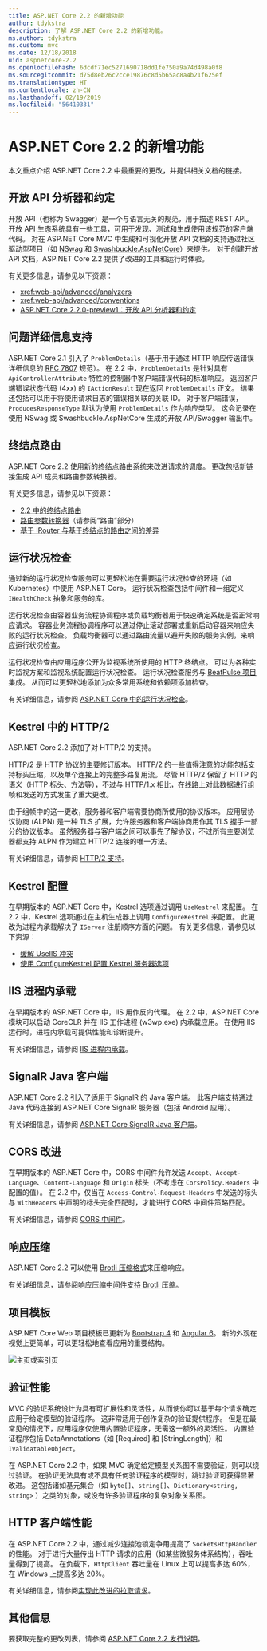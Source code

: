 ```yaml
---
title: ASP.NET Core 2.2 的新增功能
author: tdykstra
description: 了解 ASP.NET Core 2.2 的新增功能。
ms.author: tdykstra
ms.custom: mvc
ms.date: 12/18/2018
uid: aspnetcore-2.2
ms.openlocfilehash: 6dcdf71ec5271690718dd1fe750a9a74d498a0f8
ms.sourcegitcommit: d75d8eb26c2cce19876c8d5b65ac8a4b21f625ef
ms.translationtype: HT
ms.contentlocale: zh-CN
ms.lasthandoff: 02/19/2019
ms.locfileid: "56410331"
---
```

# <a name="whats-new-in-aspnet-core-22"></a>ASP.NET Core 2.2 的新增功能

本文重点介绍 ASP.NET Core 2.2 中最重要的更改，并提供相关文档的链接。

## <a name="open-api-analyzers--conventions"></a>开放 API 分析器和约定

开放 API（也称为 Swagger）是一个与语言无关的规范，用于描述 REST API。 开放 API 生态系统具有一些工具，可用于发现、测试和生成使用该规范的客户端代码。 对在 ASP.NET Core MVC 中生成和可视化开放 API 文档的支持通过社区驱动型项目（如 [NSwag](https://github.com/RSuter/NSwag) 和 [Swashbuckle.AspNetCore](https://github.com/domaindrivendev/Swashbuckle.AspNetCore)）来提供。 对于创建开放 API 文档，ASP.NET Core 2.2 提供了改进的工具和运行时体验。

有关更多信息，请参见以下资源：

* <xref:web-api/advanced/analyzers>
* <xref:web-api/advanced/conventions>
* [ASP.NET Core 2.2.0-preview1：开放 API 分析器和约定](https://blogs.msdn.microsoft.com/webdev/2018/08/23/asp-net-core-2-20-preview1-open-api-analyzers-conventions/)

## <a name="problem-details-support"></a>问题详细信息支持

ASP.NET Core 2.1 引入了 `ProblemDetails`（基于用于通过 HTTP 响应传送错误详细信息的 [RFC 7807](https://tools.ietf.org/html/rfc7807) 规范）。 在 2.2 中，`ProblemDetails` 是针对具有 `ApiControllerAttribute` 特性的控制器中客户端错误代码的标准响应。 返回客户端错误状态代码 (4xx) 的 `IActionResult` 现在返回 `ProblemDetails` 正文。 结果还包括可以用于将使用请求日志的错误相关联的关联 ID。 对于客户端错误，`ProducesResponseType` 默认为使用 `ProblemDetails` 作为响应类型。 这会记录在使用 NSwag 或 Swashbuckle.AspNetCore 生成的开放 API/Swagger 输出中。

## <a name="endpoint-routing"></a>终结点路由

ASP.NET Core 2.2 使用新的终结点路由系统来改进请求的调度。 更改包括新链接生成 API 成员和路由参数转换器。

有关更多信息，请参见以下资源：

* [2.2 中的终结点路由](https://blogs.msdn.microsoft.com/webdev/2018/08/27/asp-net-core-2-2-0-preview1-endpoint-routing/)
* [路由参数转换器](https://www.hanselman.com/blog/ASPNETCore22ParameterTransformersForCleanURLGenerationAndSlugsInRazorPagesOrMVC.aspx)（请参阅“路由”部分）
* [基于 IRouter 与基于终结点的路由之间的差异](xref:fundamentals/routing?view=aspnetcore-2.2#differences-from-earlier-versions-of-routing)

## <a name="health-checks"></a>运行状况检查

通过新的运行状况检查服务可以更轻松地在需要运行状况检查的环境（如 Kubernetes）中使用 ASP.NET Core。 运行状况检查包括中间件和一组定义 `IHealthCheck` 抽象和服务的库。

运行状况检查由容器业务流程协调程序或负载均衡器用于快速确定系统是否正常响应请求。 容器业务流程协调程序可以通过停止滚动部署或重新启动容器来响应失败的运行状况检查。 负载均衡器可以通过路由流量以避开失败的服务实例，来响应运行状况检查。

运行状况检查由应用程序公开为监视系统所使用的 HTTP 终结点。 可以为各种实时监视方案和监视系统配置运行状况检查。 运行状况检查服务与 [BeatPulse 项目](https://github.com/Xabaril/BeatPulse)集成。 从而可以更轻松地添加为众多常用系统和依赖项添加检查。

有关详细信息，请参阅 [ASP.NET Core 中的运行状况检查](xref:host-and-deploy/health-checks)。

## <a name="http2-in-kestrel"></a>Kestrel 中的 HTTP/2

ASP.NET Core 2.2 添加了对 HTTP/2 的支持。 

HTTP/2 是 HTTP 协议的主要修订版本。 HTTP/2 的一些值得注意的功能包括支持标头压缩，以及单个连接上的完整多路复用流。 尽管 HTTP/2 保留了 HTTP 的语义（HTTP 标头、方法等），不过与 HTTP/1.x 相比，在线路上对此数据进行组帧和发送的方式发生了重大更改。

由于组帧中的这一更改，服务器和客户端需要协商所使用的协议版本。 应用层协议协商 (ALPN) 是一种 TLS 扩展，允许服务器和客户端协商用作其 TLS 握手一部分的协议版本。 虽然服务器与客户端之间可以事先了解协议，不过所有主要浏览器都支持 ALPN 作为建立 HTTP/2 连接的唯一方法。

有关详细信息，请参阅 [HTTP/2 支持](xref:fundamentals/servers/index?view=aspnetcore-2.2#http2-support)。

## <a name="kestrel-configuration"></a>Kestrel 配置

在早期版本的 ASP.NET Core 中，Kestrel 选项通过调用 `UseKestrel` 来配置。 在 2.2 中，Kestrel 选项通过在主机生成器上调用 `ConfigureKestrel` 来配置。 此更改为进程内承载解决了 `IServer` 注册顺序方面的问题。 有关更多信息，请参见以下资源：

* [缓解 UseIIS 冲突](https://github.com/aspnet/KestrelHttpServer/issues/2760)
* [使用 ConfigureKestrel 配置 Kestrel 服务器选项](xref:fundamentals/servers/kestrel?view=aspnetcore-2.2#how-to-use-kestrel-in-aspnet-core-apps)

## <a name="iis-in-process-hosting"></a>IIS 进程内承载

在早期版本的 ASP.NET Core 中，IIS 用作反向代理。 在 2.2 中，ASP.NET Core 模块可以启动 CoreCLR 并在 IIS 工作进程 (w3wp.exe) 内承载应用。 在使用 IIS 运行时，进程内承载可提供性能和诊断提升。

有关详细信息，请参阅 [IIS 进程内承载](xref:host-and-deploy/aspnet-core-module?view=aspnetcore-2.2#in-process-hosting-model)。

## <a name="signalr-java-client"></a>SignalR Java 客户端

ASP.NET Core 2.2 引入了适用于 SignalR 的 Java 客户端。 此客户端支持通过 Java 代码连接到 ASP.NET Core SignalR 服务器（包括 Android 应用）。

有关详细信息，请参阅 [ASP.NET Core SignalR Java 客户端](https://docs.microsoft.com/aspnet/core/signalr/java-client?view=aspnetcore-2.2)。

## <a name="cors-improvements"></a>CORS 改进

在早期版本的 ASP.NET Core 中，CORS 中间件允许发送 `Accept`、`Accept-Language`、`Content-Language` 和 `Origin` 标头（不考虑在 `CorsPolicy.Headers` 中配置的值）。 在 2.2 中，仅当在 `Access-Control-Request-Headers` 中发送的标头与 `WithHeaders` 中声明的标头完全匹配时，才能进行 CORS 中间件策略匹配。

有关详细信息，请参阅 [CORS 中间件](xref:security/cors?view=aspnetcore-2.2#set-the-allowed-request-headers)。

## <a name="response-compression"></a>响应压缩

ASP.NET Core 2.2 可以使用 [Brotli 压缩格式](https://tools.ietf.org/html/rfc7932)来压缩响应。

有关详细信息，请参阅[响应压缩中间件支持 Brotli 压缩](xref:performance/response-compression?view=aspnetcore-2.2#brotli-compression-provider)。

## <a name="project-templates"></a>项目模板

ASP.NET Core Web 项目模板已更新为 [Bootstrap 4](https://getbootstrap.com/docs/4.1/migration/) 和 [Angular 6](https://blog.angular.io/version-6-of-angular-now-available-cc56b0efa7a4)。 新的外观在视觉上更简单，可以更轻松地查看应用的重要结构。

![主页或索引页](~/tutorials/razor-pages/razor-pages-start/_static/home2.2.png)

## <a name="validation-performance"></a>验证性能

MVC 的验证系统设计为具有可扩展性和灵活性，从而使你可以基于每个请求确定应用于给定模型的验证程序。 这非常适用于创作复杂的验证提供程序。 但是在最常见的情况下，应用程序仅使用内置验证程序，无需这一额外的灵活性。 内置验证程序包括 DataAnnotations（如 [Required] 和 [StringLength]）和 `IValidatableObject`。

在 ASP.NET Core 2.2 中，如果 MVC 确定给定模型关系图不需要验证，则可以绕过验证。 在验证无法具有或不具有任何验证程序的模型时，跳过验证可获得显著改进。 这包括诸如基元集合（如 `byte[]`、`string[]`、`Dictionary<string, string>` ）之类的对象，或没有许多验证程序的复杂对象关系图。

## <a name="http-client-performance"></a>HTTP 客户端性能

在 ASP.NET Core 2.2 中，通过减少连接池锁定争用提高了 `SocketsHttpHandler` 的性能。 对于进行大量传出 HTTP 请求的应用（如某些微服务体系结构），吞吐量得到了提高。 在负载下，`HttpClient` 吞吐量在 Linux 上可以提高多达 60%，在 Windows 上提高多达 20%。

有关详细信息，请参阅[实现此改进的拉取请求](https://github.com/dotnet/corefx/pull/32568)。

## <a name="additional-information"></a>其他信息

要获取完整的更改列表，请参阅 [ASP.NET Core 2.2 发行说明](https://github.com/aspnet/Home/releases/tag/2.2.0)。
